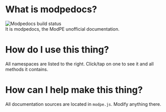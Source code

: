 # What is modpedocs?
![Modpedocs build status](https://travis-ci.org/sliceofcode/modpedocs.svg)  
It is modpedocs, the ModPE unofficial documentation.

# How do I use this thing?
All namespaces are listed to the right. Click/tap on one to
see it and all methods it contains.

# How can I help make this thing?
All documentation sources are located in `modpe.js`.
Modify anything there.
